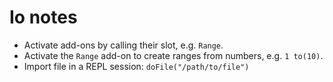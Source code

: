 # Io notes

* Activate add-ons by calling their slot, e.g. `Range`.
* Activate the `Range` add-on to create ranges from numbers, e.g. `1 to(10)`.
* Import file in a REPL session: `doFile("/path/to/file")`
